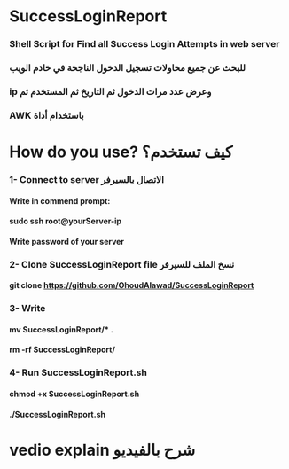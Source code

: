 # SuccessLoginReport
### Shell Script for Find all Success Login Attempts in web server
### للبحث عن جميع محاولات تسجيل الدخول الناجحة في خادم الويب
### ip وعرض عدد مرات الدخول ثم التاريخ ثم المستخدم ثم
### AWK باستخدام أداة 
 
# How do you use? كيف تستخدم؟
### 1- Connect to server الاتصال بالسيرفر
#### Write in commend prompt:
#### sudo ssh root@yourServer-ip
#### Write password of your server
### 2- Clone SuccessLoginReport file نسخ الملف للسيرفر  
#### git clone https://github.com/OhoudAlawad/SuccessLoginReport
### 3- Write
#### mv SuccessLoginReport/* .
#### rm -rf SuccessLoginReport/
### 4- Run SuccessLoginReport.sh
#### chmod +x SuccessLoginReport.sh
#### ./SuccessLoginReport.sh
# vedio explain شرح بالفيديو
####
